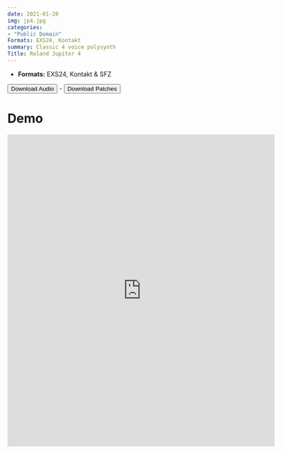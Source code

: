 ```yaml
---
date: 2021-01-20
img: jp4.jpg
categories: 
- "Public Domain"
Formats: EXS24, Kontakt
summary: Classic 4 voice polysynth
Title: Roland Jupiter 4 
---
```


-   **Formats:** EXS24, Kontakt & SFZ


<div class="buttons"> <a href="https://www.dropbox.com/sh/vzlt6o2qmuoik4l/AABzgD-EFidj_TLDMfQfugija?dl=0"> <button>Download Audio</button></a> - <a href="https://github.com/publicsamples/Roland-Jupiter-4"> <button>Download Patches</button></a></div>

# Demo

<iframe width="600" height="700" src="https://www.modularsamples.com/Demos/demos/jp4.html" frameborder="0" allow="accelerometer; autoplay; clipboard-write; encrypted-media; gyroscope; picture-in-picture" allowfullscreen></iframe>
